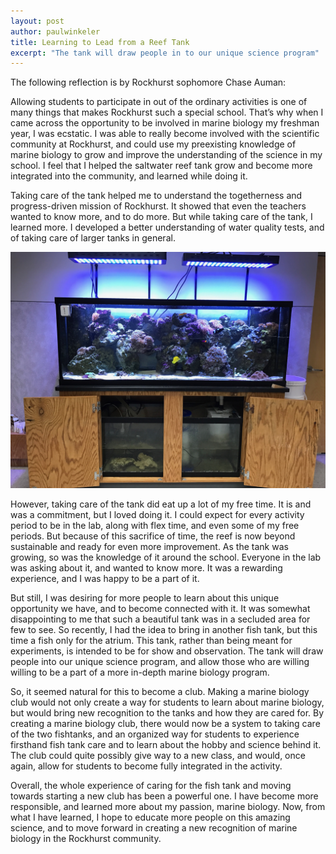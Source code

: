 ```yaml
---
layout: post
author: paulwinkeler
title: Learning to Lead from a Reef Tank
excerpt: "The tank will draw people in to our unique science program"
---
```

The following reflection is by Rockhurst sophomore Chase Auman:

Allowing students to participate in out of the ordinary activities is one of many things that makes Rockhurst such a special school. That’s why when I came across the opportunity to be involved in marine biology  my freshman year, I was ecstatic. I was able to really become involved with the scientific community at Rockhurst, and could use my preexisting knowledge of marine biology to grow and improve the understanding of the science in my school. I feel that I helped the saltwater reef tank grow and become more integrated into the community, and learned while doing it.

Taking care of the tank helped me to understand the togetherness and progress-driven mission of Rockhurst. It showed that even the teachers wanted to know more, and to do more. But while taking care of the tank, I learned more. I developed a better understanding of water quality tests, and of taking care of larger tanks in general. 

<div class="flex-wrapper">
  <img src="/img/Reef Tank.JPG">
</div>

However, taking care of the tank did eat up a lot of my free time. It is and was a commitment, but I loved doing it. I could expect for every activity period to be in the lab, along with flex time, and even some of my free periods. But because of this sacrifice of time, the reef is now beyond sustainable and ready for even more improvement. As the tank was growing, so was the knowledge of it around the school. Everyone in the lab was asking about it, and wanted to know more. It was a rewarding experience, and I was happy to be a part of it.

But still, I was desiring for more people to learn about this unique opportunity we have, and to become connected with it. It was somewhat disappointing to me that such a beautiful tank was in a secluded area for few to see. So recently, I had the idea to bring in another fish tank, but this time a fish only for the atrium. This tank, rather than being meant for experiments, is intended to be for show and observation. The tank will draw people into our unique science program, and allow those who are willing willing to be a part of a more in-depth marine biology program.

So, it seemed natural for this to become a club. Making a marine biology club would not only create a way for students to learn about marine biology, but would bring new recognition to the tanks and how they are cared for. By creating a marine biology club, there would now be a system to taking care of the two fishtanks, and an organized way for students to experience firsthand fish tank care and to learn about the hobby and science behind it. The club could quite possibly give way to a new class, and would, once again, allow for students to become fully integrated in the activity.

Overall, the whole experience of caring for the fish tank and moving towards starting a new club has been a powerful one. I have become more responsible, and learned more about my passion, marine biology. Now, from what I have learned, I hope to educate more people on this amazing science, and to move forward in creating a new recognition of marine biology in the Rockhurst community.
